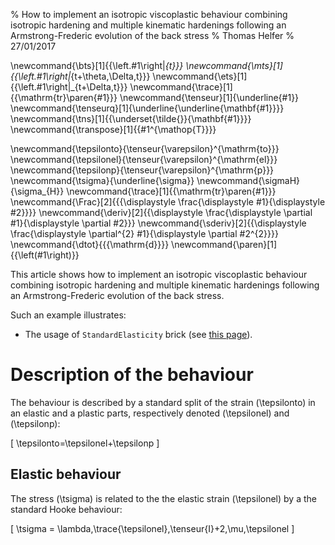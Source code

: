 % How to implement an isotropic viscoplastic behaviour combining isotropic hardening and  multiple kinematic hardenings following an Armstrong-Frederic evolution of the back stress
% Thomas Helfer
% 27/01/2017

\newcommand{\bts}[1]{{\left.#1\right|_{t}}}
\newcommand{\mts}[1]{{\left.#1\right|_{t+\theta\,\Delta\,t}}}
\newcommand{\ets}[1]{{\left.#1\right|_{t+\Delta\,t}}}
\newcommand{\trace}[1]{{\mathrm{tr}\paren{#1}}}
\newcommand{\tenseur}[1]{\underline{#1}}
\newcommand{\tenseurq}[1]{\underline{\underline{\mathbf{#1}}}}
\newcommand{\tns}[1]{{\underset{\tilde{}}{\mathbf{#1}}}}
\newcommand{\transpose}[1]{{#1^{\mathop{T}}}}

\newcommand{\tepsilonto}{\tenseur{\varepsilon}^{\mathrm{to}}}
\newcommand{\tepsilonel}{\tenseur{\varepsilon}^{\mathrm{el}}}
\newcommand{\tepsilonp}{\tenseur{\varepsilon}^{\mathrm{p}}}
\newcommand{\tsigma}{\underline{\sigma}}
\newcommand{\sigmaH}{\sigma_{H}}
\newcommand{\trace}[1]{{\mathrm{tr}\paren{#1}}}
\newcommand{\Frac}[2]{{{\displaystyle \frac{\displaystyle #1}{\displaystyle #2}}}}
\newcommand{\deriv}[2]{{\displaystyle \frac{\displaystyle \partial #1}{\displaystyle \partial #2}}}
\newcommand{\sderiv}[2]{{\displaystyle \frac{\displaystyle \partial^{2} #1}{\displaystyle \partial #2^{2}}}}
\newcommand{\dtot}{{{\mathrm{d}}}}
\newcommand{\paren}[1]{{\left(#1\right)}}

This article shows how to implement an isotropic viscoplastic
behaviour combining isotropic hardening and multiple kinematic
hardenings following an Armstrong-Frederic evolution of the back
stress.

Such an example illustrates:

- The usage of `StandardElasticity` brick (see
  [this page](BehaviourBricks.html)).

<!-- The whole implementation is available -->
<!-- [here](./gallery/plasticity/OrthotropicLinearHardeningPlasticity.mfront). -->

# Description of the behaviour

The behaviour is described by a standard split of the strain
\(\tepsilonto\) in an elastic and a plastic parts, respectively
denoted \(\tepsilonel\) and \(\tepsilonp\):

\[
\tepsilonto=\tepsilonel+\tepsilonp
\]

## Elastic behaviour

The stress \(\tsigma\) is related to the the elastic strain
\(\tepsilonel\) by a the standard Hooke behaviour:

\[
\tsigma = \lambda\,\trace{\tepsilonel}\,\tenseur{I}+2\,\mu\,\tepsilonel
\]



<!-- ## Plastic flow -->

<!-- The plastic part of the behaviour is described by the following yield -->
<!-- surface: -->
<!-- \[ -->
<!-- f\paren{\sigmaH,p} = \sigmaH-\sigma_{0}-R\,p -->
<!-- \] -->

<!-- where \(\sigmaH\) is the Hill stress defined below, \(p\) is the -->
<!-- equivalent plastic strain. \(\sigma_{0}\) is the yield stress and -->
<!-- \(R\) is the hardening slope. -->

<!-- The Hill stress \(\sigmaH\) is defined using the fourth order Hill -->
<!-- tensor \(H\): -->
<!-- \[ -->
<!-- \sigmaH=\sqrt{\tsigma\,\colon\,\tenseurq{H}\colon\,\tsigma} -->
<!-- \] -->

<!-- The plastic flow is assumed to be associated, so the flow direction -->
<!-- \(\tenseur{n}\) is given by \(\deriv{f}{\tsigma}\): -->

<!-- \[ -->
<!-- \tenseur{n} = \deriv{f}{\tsigma} = \Frac{1}{\sigmaH}\,\tenseurq{H}\,\colon\,\tsigma -->
<!-- \] -->

<!-- # Integration algorithm -->

<!-- The previous constitutive equations will be integrated using a -->
<!-- standard implicit scheme. -->

<!-- ## Plastic loading case -->

<!-- ### Implicit system -->

<!-- Assuming a plastic loading, the system of equations to be solved is: -->
<!-- \[ -->
<!-- \left\{ -->
<!-- \begin{aligned} -->
<!-- 	\Delta\,\tepsilonel-\Delta\,\tepsilonto+\Delta\,p\,\tenseur{n} &= 0 \\ -->
<!-- 	f\paren{\mts{\sigmaH},\mts{p}} &= 0 \\ -->
<!-- \end{aligned} -->
<!-- \right. -->
<!-- \] -->

<!-- where \(\mts{X}\) is the value of \(X\) at \(t+\theta\,\Delta\,t\), -->
<!-- \(\theta\) being a numerical parameter. In the following, the first -->
<!-- (tensorial) equation is noted \(f_{\tepsilonel}\) and the second -->
<!-- (scalar) equation is noted \(f_{p}\). -->

<!-- In practice, it is physically sound to make satisfy exactly the yield -->
<!-- condition at the end of the time step (otherwise, stress extrapolation -->
<!-- can lead to stress state outside the yield surface and spurious -->
<!-- oscillations can also be observed). This leads to the choice -->
<!-- \(\theta=1\). -->

<!-- ### Computation of the jacobian -->

<!-- The jacobian \(J\) of the implicit system can be decomposed by blocks: -->
<!-- \[ -->
<!-- J= -->
<!-- \begin{pmatrix} -->
<!-- \deriv{f_{\tepsilonel}}{\Delta\,\tepsilonel} & \deriv{f_{\tepsilonel}}{\Delta\,p} & \\\\ -->
<!-- \deriv{f_{p}}{\Delta\,\tepsilonel} & \deriv{f_{p}}{\Delta\,p} \\ -->
<!-- \end{pmatrix} -->
<!-- \] -->

<!-- The expression of the previous terms is given by: -->

<!-- \[ -->
<!-- \left\{ -->
<!-- \begin{aligned} -->
<!-- \deriv{f_{\tepsilonel}}{\Delta\,\tepsilonel} &= \tenseur{I} + \Frac{\theta\,dp}{\sigmaH}\,\paren{\tenseurq{H}-\tenseur{n}\,\otimes\,\tenseur{n}}\,\tenseurq{D} \\ -->
<!-- \deriv{f_{\tepsilonel}}{\Delta\,p} &= \tenseur{n}\\ -->
<!-- \deriv{f_{p}}{\Delta\,\tepsilonel} &= -\theta\,\tenseur{n}\,\colon\,\tenseurq{D}\\ -->
<!-- \deriv{f_{p}}{\Delta\,p}           &= -R\,\theta -->
<!-- \end{aligned} -->
<!-- \right. -->
<!-- \] -->

<!-- ## Elastic loading case -->

<!-- Assuming an elastic loading, the system of equations to be solved is -->
<!-- trivially: -->
<!-- \[ -->
<!-- \left\{ -->
<!-- \begin{aligned} -->
<!-- 	\Delta\,\tepsilonel-\Delta\,\tepsilonto &= 0 \\ -->
<!-- 	\Delta\,p &= 0 \\ -->
<!-- \end{aligned} -->
<!-- \right. -->
<!-- \] -->

<!-- The jacobian associated with this system is the identity matrix. -->

<!-- # Implementation -->

<!-- In the plastic loading case, the system of equations to be solved in -->
<!-- *non-linear*. We choose the Newton-Raphson algorithm which an -->
<!-- analytical jacobian. This algorithm is the *most efficient* in -->
<!-- pratice. -->

<!-- ## Preamble -->

<!-- The implementation begins with the choice of the `Implicit` domain -->
<!-- specific language (dsl): -->

<!-- ~~~~{.cpp} -->
<!-- @DSL Implicit; -->
<!-- ~~~~ -->

<!-- Note that this dsl automatically declares the elastic strain `eel` as -->
<!-- a state variable. -->

<!-- As discussed before, we explicit state that that a fully implicit -->
<!-- integration will be used by default: -->

<!-- ~~~~{.cpp} -->
<!-- @Theta 1; -->
<!-- ~~~~ -->

<!-- The choice can be dynamically choice par modifying the `theta` -->
<!-- parameter. -->

<!-- The stopping criterion is chosen low, to ensure the quality of the -->
<!-- consistent tangent operator (the default value, \(10^{-8}\) is enough -->
<!-- to ensure a good estimation of the state variable evolution, but is -->
<!-- not enough to have a proper estimation of the consistent tangent -->
<!-- operator): -->

<!-- ~~~~{.cpp} -->
<!-- @Epsilon 1e-14; -->
<!-- ~~~~ -->

<!-- We then declare the behaviour to be orthotropic. We choose the `pipe` -->
<!-- orthotropic convention to have a consistent definition of the elastic -->
<!-- stiffness tensor and hill tensor for all modelling hypotheses (axes -->
<!-- are automatically permuted for plane modelling hypotheses): -->

<!-- ~~~~{.cpp} -->
<!-- @OrthotropicBehaviour<Pipe>; -->
<!-- ~~~~ -->

<!-- We then declare that we want to support all the modelling hypotheses: -->

<!-- ~~~~{.cpp} -->
<!-- @ModellingHypotheses {".+"}; -->
<!-- ~~~~ -->

<!-- The support of plane stress modelling hypotheses are handled by the -->
<!-- `StandardElasticity` brick and will not be discussed here. -->

<!-- ### Usage of the `StandardElasticity` brick -->

<!-- To implement this behaviour, we will use the `StandardElasticity` -->
<!-- brick which provides: -->

<!-- - Automatic computation of the stress tensor at various stages of the -->
<!--   behaviour integration. -->
<!-- - Automatic computation of the consistent tangent operator. -->
<!-- - Automatic support for plane stress and generalized plane stress -->
<!--   modelling hypotheses (definitions of the axial strain as an -->
<!--   additional state variables and the associated equation enforcing the -->
<!--   plane stess condition). -->
<!-- - Automatic addition of the standard terms associated with the elastic -->
<!--   strain state variables. -->

<!-- This behaviour brick is fully described [here](BehaviourBricks.html). -->

<!-- The usage of the `StandardElasticity` is declared as follows: -->

<!-- ~~~~{.cpp} -->
<!-- @Brick StandardElasticity; -->
<!-- ~~~~ -->

<!-- ### Elastic stiffness tensor -->

<!-- The elastic stiffness tensor \(D\) is defined using -->
<!-- `@ComputeStiffnessTensor` keyword by giving the elastic material -->
<!-- properties as constants: -->

<!-- ~~~~{.cpp} -->
<!-- @ComputeStiffnessTensor<UnAltered> { -->
<!--   // YoungModulus1 YoungModulus2 YoungModulus3 -->
<!--   7.8e+10,2.64233e+11,3.32e+11, -->
<!--   // PoissonRatio12 PoissonRatio23 PoissonRatio13 -->
<!--   0.13,0.24,0.18, -->
<!--   // ShearModulus12 ShearModulus23 ShearModulus13 -->
<!--   4.8e+10,1.16418e+11,7.8e+10 -->
<!-- }; -->
<!-- ~~~~ -->

<!-- This computed stiffness is stored in a variable `D`. A second variable -->
<!-- `D_tdt` is also introduced. As the material properties are constants, -->
<!-- `D_tdt` is an alias to `D`. -->

<!-- The elastic material properties can be changed at runtime time by -->
<!-- modifying the following parameters: `YoungModulus1`, -->
<!-- `YoungModulus2`,`YoungModulus3`, `PoissonRatio12`, `PoissonRatio23`, -->
<!-- `PoissonRatio13`, `ShearModulus12`, `ShearModulus23` and -->
<!-- `ShearModulus13`. -->

<!-- Rather than constants, one can also use correlations implemented in -->
<!-- seperate `MFront` files. This allows to take into account the -->
<!-- dependency of the material properties with the temperature for -->
<!-- example. In this case, the variable `D` contains the stiffness tensor -->
<!-- at \(t+\theta\,\Delta\,t\) and the variable `D_tdt` contains the -->
<!-- stiffness tensor at \(t+\Delta\,t\). -->

<!-- Another possibility is to use the `@RequireStiffnessTensor` -->
<!-- keyword. In this case, the elastic material properties must be -->
<!-- computed by the calling solver at the end of the time step (and -->
<!-- furnished to the mechanical behaviours through hidden material -->
<!-- properties). -->

<!-- ### Hill tensor -->

<!-- For the computation of the Hill tensor, we make use of the -->
<!-- `@HillTensor` keyword: -->

<!-- ~~~~{.cpp} -->
<!-- @HillTensor H {0.371,0.629,4.052,1.5,1.5,1.5}; -->
<!-- ~~~~ -->

<!-- ### Variable declarations -->

<!-- #### State variables -->

<!-- As recalled earlier, the state variable `eel` is automatically -->
<!-- declared by the `Implicit` dsl. -->

<!-- The equivalent plastic strain state variable `p` is declared as: -->

<!-- ~~~~{.cpp} -->
<!-- @StateVariable real p; -->
<!-- ~~~~ -->

<!-- We then associate the appropriate glossary name to this variable: -->

<!-- ~~~~{.cpp} -->
<!-- p.setGlossaryName("EquivalentPlasticStrain"); -->
<!-- ~~~~ -->

<!-- #### Parameters -->

<!-- The definition of yield surface introduce two material coefficients -->
<!-- \(\sigma_{0}\) and \(R\) that we declare as parameters: -->

<!-- ~~~~{.cpp} -->
<!-- @Parameter s0 = 150e6; -->
<!-- s0.setGlossaryName("YieldStress"); -->
<!-- @Parameter R  = 150e9; -->
<!-- R.setEntryName("HardeningSlope"); -->
<!-- ~~~~ -->

<!-- The `YieldStress` is an entry of the glossary (see -->
<!-- [here](glossary.html)). The `HardeningSlope` name is not declared in -->
<!-- the glossary name (yet) and is then associated to the \(R\) variable -->
<!-- with the `setEntryName` methode. -->

<!-- #### Local variable -->

<!-- To select the implicit system associated either with the elastic or -->
<!-- plastic loading case, we introduce a boolean local variable `b`. -->

<!-- ~~~~{.cpp} -->
<!-- @LocalVariable bool b; // if true, plastic loading -->
<!-- ~~~~ -->

<!-- ## Initialisation of the local variables, determination of the loading case -->

<!-- Before solving the implicit system, the code block introduced by the -->
<!-- `@InitLocalVariables` keyword is executed. For this behaviour, this -->
<!-- block will select either the elastic or plastic loading case. -->

<!-- We first make an *elastic prediction* of the stress at the end of the -->
<!-- time step. We use the `computeElasticPrediction` method introduced by -->
<!-- the `StandardElasticity` brick. This method takes into account the -->
<!-- modelling hypothesis, which is mandatory for plane stress modelling -->
<!-- hypotheses. We then make an elastic prediction of the Hill equivalent -->
<!-- stress and check whether or not this elastic prediction is inside the -->
<!-- elastic domain. The latter information is stored in the boolean value -->
<!-- `b` which will be `false` (no plastic loading) if the loading is -->
<!-- elastic. -->

<!-- ~~~~{.cpp} -->
<!-- @InitLocalVariables{ -->
<!--   const auto s   = computeElasticPrediction(); -->
<!--   const auto seq = sqrt(s|H*s); -->
<!--   b = seq-s0-R*p > 0; -->
<!-- } -->
<!-- ~~~~ -->

<!-- ## Implicit system and jacobian -->

<!-- Finally, we describe how the implicit system and the computation of -->
<!-- the jacobian is written in a code block introduced by the -->
<!-- `@Integrator` keyword.  -->

<!-- We use the following facts: -->

<!-- - The equations of implicit system are initialized to the state -->
<!--   variables increments (i.e. `feel` is initialized to `deel`). -->
<!-- - The jacobian \(J\) is initialized to the identity -->
<!--   (i.e. `dfeel_ddeel` is initialized to the identity tensor). -->
<!-- - The increment of the total strain is automatically deduced from -->
<!--   `feel` by the `StandardElasticity` brick. -->

<!-- Apart from those facts, the code is an almost direct translation of -->
<!-- the mathematical expression described in previous sections and boils -->
<!-- down to the following lines of code: -->

<!-- ~~~~{.cpp} -->
<!-- @Integrator{ -->
<!--   if(b){ -->
<!--     const auto seq = sqrt(sig|H*sig); -->
<!--     const auto iseq = 1/(max(seq,real(1.e-10*D(0,0)))); -->
<!--     const auto n = iseq*H*sig; -->
<!--     // elasticity -->
<!--     feel        += dp*n; -->
<!--     dfeel_ddeel += theta*dp*iseq*(H-(n^n))*D; -->
<!--     dfeel_ddp    = n; -->
<!--     // plasticity -->
<!--     fp           = (seq-s0-R*(p+theta*dp))/D(0,0); -->
<!--     dfp_ddp      = -theta*(R/D(0,0)); -->
<!--     dfp_ddeel    =  theta*(n|D)/D(0,0); -->
<!--   } -->
<!-- } -->
<!-- ~~~~ -->

<!-- Local IspellDict: english -->

